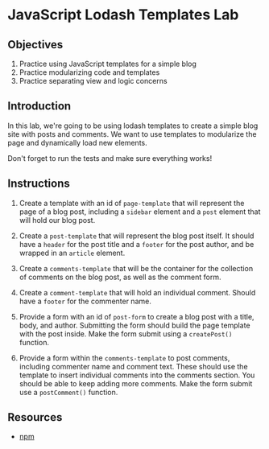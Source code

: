  # JavaScript Lodash Templates Lab

## Objectives

1.  Practice using JavaScript templates for a simple blog
2.  Practice modularizing code and templates
3.  Practice separating view and logic concerns

## Introduction

In this lab, we're going to be using lodash templates to create a simple blog
site with posts and comments. We want to use templates to modularize the page
and dynamically load new elements.

Don't forget to run the tests and make sure everything works!

## Instructions

1.  Create a template with an id of `page-template` that will represent the page
    of a blog post, including a `sidebar` element and a `post` element that will
    hold our blog post.

2.  Create a `post-template` that will represent the blog post itself. It should
    have a `header` for the post title and a `footer` for the post author, and be
    wrapped in an `article` element.

3.  Create a `comments-template` that will be the container for the collection
    of comments on the blog post, as well as the comment form.

4.  Create a `comment-template` that will hold an individual comment. Should
    have a `footer` for the commenter name.

5.  Provide a form with an id of `post-form` to create a blog post with a title,
    body, and author. Submitting the form should build the page template with the
    post inside. Make the form submit using a `createPost()` function.

6.  Provide a form within the `comments-template` to post comments, including
    commenter name and comment text. These should use the template to insert
    individual comments into the comments section. You should be able to keep adding
    more comments. Make the form submit use a `postComment()` function.

## Resources

- [npm](https://npmjs.org)
